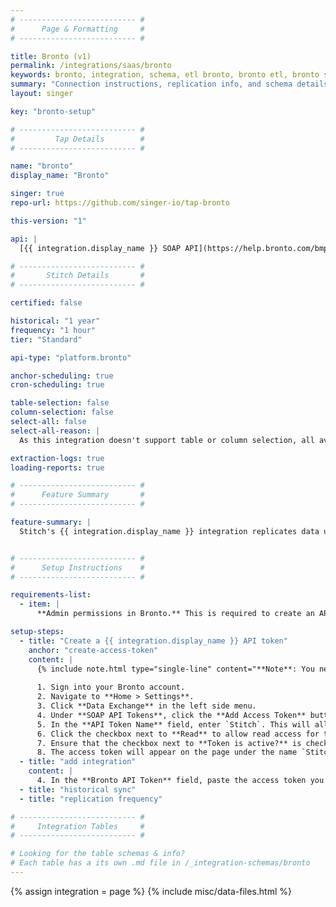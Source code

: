 ```yaml
---
# -------------------------- #
#      Page & Formatting     #
# -------------------------- #

title: Bronto (v1)
permalink: /integrations/saas/bronto
keywords: bronto, integration, schema, etl bronto, bronto etl, bronto schema
summary: "Connection instructions, replication info, and schema details for Stitch's Bronto integration."
layout: singer

key: "bronto-setup"

# -------------------------- #
#         Tap Details        #
# -------------------------- #

name: "bronto"
display_name: "Bronto"

singer: true 
repo-url: https://github.com/singer-io/tap-bronto

this-version: "1"

api: |
  [{{ integration.display_name }} SOAP API](https://help.bronto.com/bmp/concept/c_api_soap_intro.html){:target="new"}

# -------------------------- #
#       Stitch Details       #
# -------------------------- #

certified: false

historical: "1 year"
frequency: "1 hour"
tier: "Standard"

api-type: "platform.bronto"

anchor-scheduling: true
cron-scheduling: true

table-selection: false
column-selection: false
select-all: false
select-all-reason: |
  As this integration doesn't support table or column selection, all available tables and columns are automatically replicated.

extraction-logs: true
loading-reports: true

# -------------------------- #
#      Feature Summary       #
# -------------------------- #

feature-summary: |
  Stitch's {{ integration.display_name }} integration replicates data using the {{ integration.api | flatify }}. Refer to the [Schema](#schema) section for a list of objects available for replication.


# -------------------------- #
#      Setup Instructions    #
# -------------------------- #

requirements-list:
  - item: |
      **Admin permissions in Bronto.** This is required to create an API token.

setup-steps:
  - title: "Create a {{ integration.display_name }} API token"
    anchor: "create-access-token"
    content: |
      {% include note.html type="single-line" content="**Note**: You need Administrator permissions in Bronto to complete this step." %}
      
      1. Sign into your Bronto account.
      2. Navigate to **Home > Settings**.
      3. Click **Data Exchange** in the left side menu.
      4. Under **SOAP API Tokens**, click the **Add Access Token** button.
      5. In the **API Token Name** field, enter `Stitch`. This will allow you to easily identify what application is using the token.
      6. Click the checkbox next to **Read** to allow read access for this token.
      7. Ensure that the checkbox next to **Token is active?** is checked, and click **Save**.
      8. The access token will appear on the page under the name `Stitch` once the modal closes. Copy this to be used in setting up the connection from within the Stitch application.
  - title: "add integration"
    content: |
      4. In the **Bronto API Token** field, paste the access token you created in Step 1.
  - title: "historical sync"
  - title: "replication frequency"

# -------------------------- #
#     Integration Tables     #
# -------------------------- #

# Looking for the table schemas & info?
# Each table has a its own .md file in /_integration-schemas/bronto
---
```

{% assign integration = page %}
{% include misc/data-files.html %}